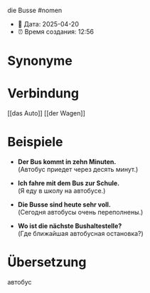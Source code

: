 die Busse
#nomen
- 📍 Дата: 2025-04-20
- ⏰ Время создания: 12:56
# Synonyme

# Verbindung 
[[das Auto]]
[[der Wagen]]
# Beispiele
- **Der Bus kommt in zehn Minuten.**  
    (Автобус приедет через десять минут.)
    
- **Ich fahre mit dem Bus zur Schule.**  
    (Я еду в школу на автобусе.)
    
- **Die Busse sind heute sehr voll.**  
    (Сегодня автобусы очень переполнены.)
    
- **Wo ist die nächste Bushaltestelle?**  
    (Где ближайшая автобусная остановка?)
# Übersetzung
автобус